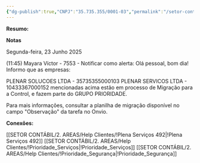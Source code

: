 ```yaml
---
{"dg-publish":true,"CNPJ":"35.735.355/0001-03","permalink":"/setor-contabil/2-areas/help-clientes/plena-solucoes-491/","dgPassFrontmatter":true,"created":"2025-07-01T14:01:56.115-03:00","updated":"2025-07-01T14:04:17.454-03:00"}
---
```


**Resumo:**


**Notas**

Segunda-feira, 23 Junho 2025
 
(11:45) Mayara Víctor - 7553 - Notificar como alerta: Olá pessoal, bom dia!
Informo que as empresas:

PLENAR SOLUCOES LTDA - 35735355000103 
PLENAR SERVICOS LTDA - 10433367000152 
mencionadas acima estão em processo de Migração para a Control, e fazem parte do GRUPO PRIORIDADE. 

Para mais informações, consultar a planilha de migração disponível no campo "Observação" da tarefa no Onvio.


**Conexões:**

[[SETOR CONTÁBIL/2. AREAS/Help Clientes/!Plena Serviços 492\|!Plena Serviços 492]]
[[SETOR CONTÁBIL/2. AREAS/Help Clientes/!Prioridade_Serviços\|!Prioridade_Serviços]]
[[SETOR CONTÁBIL/2. AREAS/Help Clientes/!Prioridade_Segurança\|!Prioridade_Segurança]]
